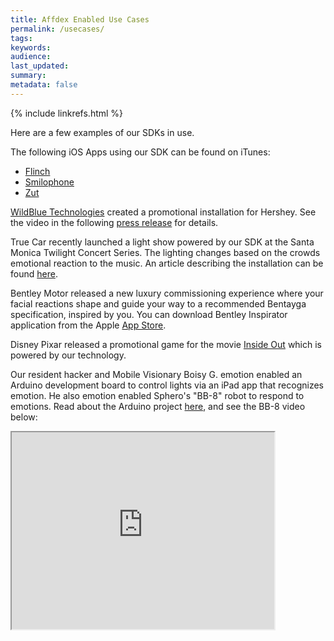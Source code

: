 ```yaml
---
title: Affdex Enabled Use Cases 
permalink: /usecases/
tags: 
keywords: 
audience: 
last_updated: 
summary:  
metadata: false
---
```

{% include linkrefs.html %}

Here are a few examples of our SDKs in use.

The following iOS Apps using our SDK can be found on iTunes:

* [Flinch](https://itunes.apple.com/us/app/flinch/id862550306?mt=8)
* [Smilophone](https://itunes.apple.com/us/app/smilophone/id881184725?mt=8)
* [Zut](https://itunes.apple.com/us/app/zut/id882983119?mt=8)

[WildBlue Technologies](http://wildbluetech.com/) created a promotional installation for Hershey. See the video in the following [press release](http://www.affectiva.com/news/affectiva-announces-availability-of-free-evaluation-of-emotion-enabling-sdk-for-ios-android-and-windows/) for details.

True Car recently launched a light show powered by our SDK at the Santa Monica Twilight Concert Series. The lighting changes based on the crowds emotional reaction to the music. An article describing the installation can be found [here](http://www.canyon-news.com/revolutionary-light-show-illuminates-santa-monica-twilight-concerts/33786).

Bentley Motor released a new luxury commissioning experience where your facial reactions shape and guide your way to a recommended Bentayga specification, inspired by you. You can download Bentley Inspirator application from the Apple [App Store](https://itunes.apple.com/app/id1026942999).

Disney Pixar released a promotional game for the movie [Inside Out](http://www.insideouthq.com/) which is powered by our technology. 

Our resident hacker and Mobile Visionary Boisy G. emotion enabled an Arduino development board to control lights via an iPad app that recognizes emotion. He also emotion enabled Sphero's "BB-8" robot to respond to emotions. Read about the Arduino project [here](http://www.affectiva.com/blog/emotions-as-feedback-versus-control/), and see the BB-8 video below:

<iframe width="420" height="315"
src="http://www.youtube.com/embed/6QDMNPhMJI4">
</iframe>

